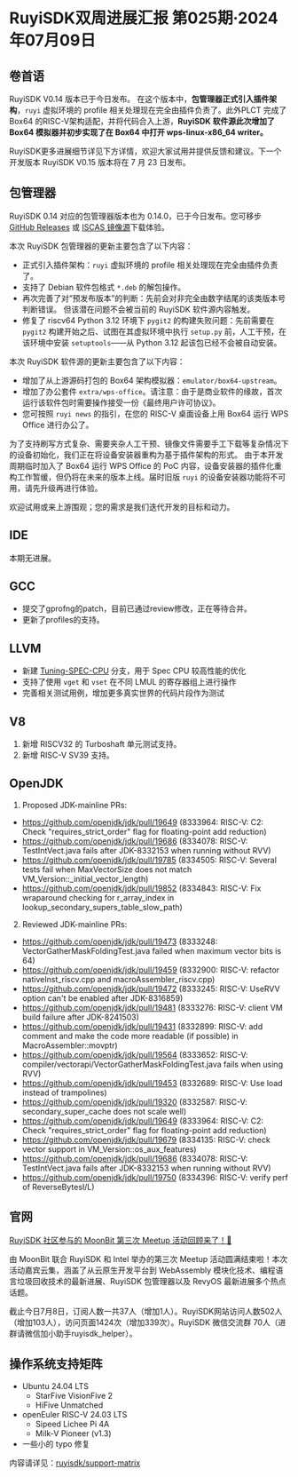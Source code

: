 # RuyiSDK双周进展汇报  第025期·2024年07月09日

## 卷首语

RuyiSDK V0.14 版本已于今日发布。 在这个版本中，**包管理器正式引入插件架构**，`ruyi` 虚拟环境的 profile 相关处理现在完全由插件负责了。此外PLCT 完成了Box64 的RISC-V架构适配，并将代码合入上游，**RuyiSDK 软件源此次增加了 Box64 模拟器并初步实现了在 Box64 中打开 wps-linux-x86_64 writer。**

RuyiSDK更多进展细节详见下方详情，欢迎大家试用并提供反馈和建议。下一个开发版本 RuyiSDK V0.15 版本将在 7 月 23 日发布。


## 包管理器

RuyiSDK 0.14 对应的包管理器版本也为 0.14.0，已于今日发布。您可移步
[GitHub Releases][ruyi-0.14.0-gh] 或 [ISCAS 镜像源][ruyi-0.14.0-iscas]下载体验。

本次 RuyiSDK 包管理器的更新主要包含了以下内容：

* 正式引入插件架构：`ruyi` 虚拟环境的 profile 相关处理现在完全由插件负责了。
* 支持了 Debian 软件包格式 `*.deb` 的解包操作。
* 再次完善了对“预发布版本”的判断：先前会对非完全由数字结尾的该类版本号判断错误。
  但该潜在问题不会被当前的 RuyiSDK 软件源内容触发。
* 修复了 riscv64 Python 3.12 环境下 `pygit2` 的构建失败问题：先前需要在
  `pygit2` 构建开始之后、试图在其虚拟环境中执行 `setup.py` 前，人工干预，在该环境中安装
  `setuptools`——从 Python 3.12 起该包已经不会被自动安装。

本次 RuyiSDK 软件源的更新主要包含了以下内容：

* 增加了从上游源码打包的 Box64 架构模拟器：`emulator/box64-upstream`。
* 增加了办公套件 `extra/wps-office`。请注意：由于是商业软件的缘故，首次运行该软件包时需要操作接受一份《最终用户许可协议》。
* 您可按照 `ruyi news` 的指引，在您的 RISC-V 桌面设备上用 Box64 运行
  WPS Office 进行办公了。

为了支持刷写方式复杂、需要夹杂人工干预、镜像文件需要手工下载等复杂情况下的设备初始化，我们正在将设备安装器重构为基于插件架构的形式。
由于本开发周期临时加入了 Box64 运行 WPS Office 的 PoC 内容，设备安装器的插件化重构工作暂缓，但仍将在未来的版本上线。届时旧版
`ruyi` 的设备安装器功能将不可用，请先升级再进行体验。

欢迎试用或来上游围观；您的需求是我们迭代开发的目标和动力。

## IDE

本期无进展。

## GCC

- 提交了gprofng的patch，目前已通过review修改，正在等待合并。
- 更新了profiles的支持。

## LLVM

- 新建 [Tuning-SPEC-CPU](https://github.com/ruyisdk/llvm-project/tree/Tuning-SPEC-CPU) 分支，用于 Spec CPU 较高性能的优化
- 支持了使用 `vget` 和 `vset` 在不同 LMUL 的寄存器组上进行操作
- 完善相关测试用例，增加更多真实世界的代码片段作为测试

## V8

1. 新增 RISCV32 的 Turboshaft 单元测试支持。
2. 新增 RISC-V SV39 支持。

## OpenJDK

1. Proposed JDK-mainline PRs:

- https://github.com/openjdk/jdk/pull/19649 (8333964: RISC-V: C2: Check "requires_strict_order" flag for floating-point add reduction)
- https://github.com/openjdk/jdk/pull/19686 (8334078: RISC-V: TestIntVect.java fails after JDK-8332153 when running without RVV)
- https://github.com/openjdk/jdk/pull/19785 (8334505: RISC-V: Several tests fail when MaxVectorSize does not match VM_Version::_initial_vector_length)
- https://github.com/openjdk/jdk/pull/19852 (8334843: RISC-V: Fix wraparound checking for r_array_index in lookup_secondary_supers_table_slow_path)

2. Reviewed JDK-mainline PRs:

- https://github.com/openjdk/jdk/pull/19473 (8333248: VectorGatherMaskFoldingTest.java failed when maximum vector bits is 64)
- https://github.com/openjdk/jdk/pull/19459 (8332900: RISC-V: refactor nativeInst_riscv.cpp and macroAssembler_riscv.cpp)
- https://github.com/openjdk/jdk/pull/19472 (8333245: RISC-V: UseRVV option can't be enabled after JDK-8316859)
- https://github.com/openjdk/jdk/pull/19481 (8333276: RISC-V: client VM build failure after JDK-8241503)
- https://github.com/openjdk/jdk/pull/19431 (8332899: RISC-V: add comment and make the code more readable (if possible) in MacroAssembler::movptr)
- https://github.com/openjdk/jdk/pull/19564 (8333652: RISC-V: compiler/vectorapi/VectorGatherMaskFoldingTest.java fails when using RVV)
- https://github.com/openjdk/jdk/pull/19453 (8332689: RISC-V: Use load instead of trampolines)
- https://github.com/openjdk/jdk/pull/19320 (8332587: RISC-V: secondary_super_cache does not scale well)
- https://github.com/openjdk/jdk/pull/19649 (8333964: RISC-V: C2: Check "requires_strict_order" flag for floating-point add reduction)
- https://github.com/openjdk/jdk/pull/19679 (8334135: RISC-V: check vector support in VM_Version::os_aux_features)
- https://github.com/openjdk/jdk/pull/19686 (8334078: RISC-V: TestIntVect.java fails after JDK-8332153 when running without RVV)
- https://github.com/openjdk/jdk/pull/19750 (8334396: RISC-V: verify perf of ReverseBytesI/L)

## 官网

[RuyiSDK 社区参与的 MoonBit 第三次 Meetup 活动回顾来了！🎉](https://mp.weixin.qq.com/s/7JuZMKcxpENoygn1YfnCLA)

由 MoonBit 联合 RuyiSDK 和 Intel 举办的第三次 Meetup 活动圆满结束啦！本次活动嘉宾云集，涵盖了从云原生开发平台到 WebAssembly 模块化技术、编程语言垃圾回收技术的最新进展、RuyiSDK 包管理器以及 RevyOS 最新进展多个热点话题。

截止今日7月8日，订阅人数一共37人（增加1人）。RuyiSDK网站访问人数502人（增加103人），访问页面1424次（增加339次）。RuyiSDK 微信交流群 70人（进群请微信加小助手ruyisdk_helper）。

## 操作系统支持矩阵

- Ubuntu 24.04 LTS
  - StarFive VisionFive 2
  - HiFive Unmatched
- openEuler RISC-V 24.03 LTS
  - Sipeed Lichee Pi 4A
  - Milk-V Pioneer (v1.3)
- 一些小的 typo 修复

内容请详见：[ruyisdk/support-matrix](https://github.com/ruyisdk/support-matrix)

[ruyi-0.14.0-gh]: https://github.com/ruyisdk/ruyi/releases/tag/0.14.0
[ruyi-0.14.0-iscas]: https://mirror.iscas.ac.cn/ruyisdk/ruyi/releases/0.14.0/
